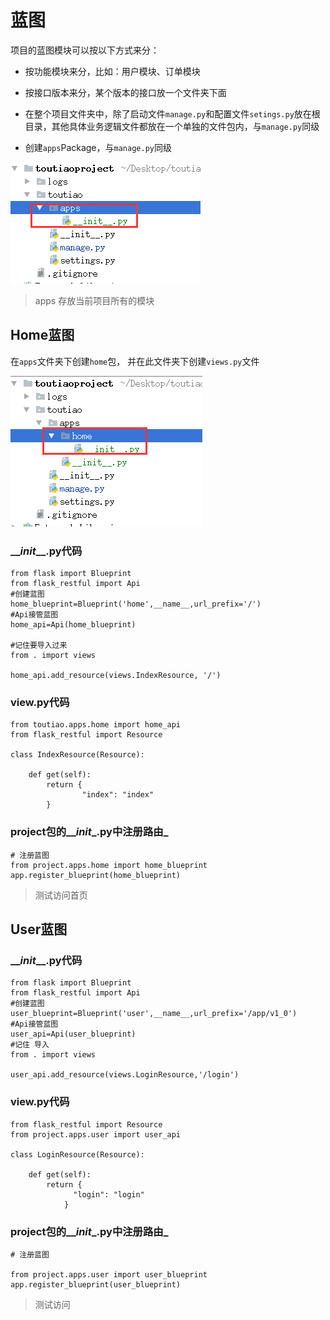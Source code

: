 # 蓝图

项目的蓝图模块可以按以下方式来分：

* 按功能模块来分，比如：用户模块、订单模块
* 按接口版本来分，某个版本的接口放一个文件夹下面

* 在整个项目文件夹中，除了启动文件`manage.py`和配置文件`setings.py`放在根目录，其他具体业务逻辑文件都放在一个单独的文件包内，与`manage.py`同级

* 创建`apps`Package，与`manage.py`同级

![](/assets/project.png)

> apps 存放当前项目所有的模块

## Home蓝图

在`apps`文件夹下创建`home`包， 并在此文件夹下创建`views.py`文件

![](/assets/home蓝图.png)

### \_\__init_\_\_.py代码

```
from flask import Blueprint
from flask_restful import Api
#创建蓝图
home_blueprint=Blueprint('home',__name__,url_prefix='/')
#Api接管蓝图
home_api=Api(home_blueprint)

#记住要导入过来
from . import views

home_api.add_resource(views.IndexResource, '/')
```

### view.py代码

```
from toutiao.apps.home import home_api
from flask_restful import Resource

class IndexResource(Resource):

    def get(self):
        return {
                "index": "index"
        }
```

### project包的\_\__init_\_.py中注册路由\_

```
# 注册蓝图
from project.apps.home import home_blueprint
app.register_blueprint(home_blueprint)
```

> 测试访问首页

## User蓝图

### \_\__init_\_\_.py代码

```
from flask import Blueprint
from flask_restful import Api
#创建蓝图
user_blueprint=Blueprint('user',__name__,url_prefix='/app/v1_0')
#Api接管蓝图
user_api=Api(user_blueprint)
#记住 导入
from . import views

user_api.add_resource(views.LoginResource,'/login')
```

### view.py代码

```
from flask_restful import Resource
from project.apps.user import user_api

class LoginResource(Resource):

    def get(self):
        return {
              "login": "login"
            }
```

### project包的\_\__init_\_.py中注册路由\_

```
# 注册蓝图

from project.apps.user import user_blueprint
app.register_blueprint(user_blueprint)
```

> 测试访问



